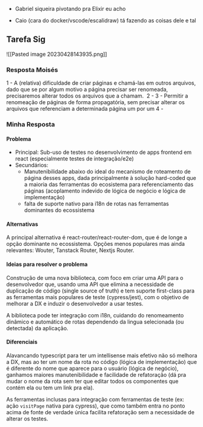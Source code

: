 - Gabriel siqueira pivotando pra Elixir eu acho

- Caio (cara do docker/vscode/escalidraw) tá fazendo as coisas dele e tal


## Tarefa Sig
![[Pasted image 20230428143935.png]]

### Resposta Moisés
1 - A (relativa) dificuldade de criar páginas e chamá-las em outros arquivos, dado que se por algum motivo a página precisar ser renomeada, precisaremos alterar todos os arquivos que a chamam. 
2 - 
3 - Permitir a renomeação de páginas de forma propagatória, sem precisar alterar os arquivos que referenciam a determinada página um por um
4 -

### Minha Resposta
#### Problema
- Principal: Sub-uso de testes no desenvolvimento de apps frontend em react (especialmente testes de integração/e2e)
- Secundários:
	- Manutenibilidade abaixo do ideal do mecanismo de roteamento de página desses apps, dada principalmente à solução hard-coded que a maioria das ferramentas do ecosistema para referenciamento das páginas (acoplamento indevido de lógica de negócio e lógica de implementação)
	- falta de suporte nativo para i18n de rotas nas ferramentas dominantes do ecossistema

#### Alternativas
A principal alternativa é react-router/react-router-dom, que é de longe a opção dominante no ecossistema. Opções menos populares mas ainda relevantes: Wouter, Tanstack Router, Nextjs Router.

#### Ideias para resolver o problema
Construção de uma nova biblioteca, com foco em criar uma API para o desenvolvedor que, usando uma API que elimina a necessidade de duplicação de código (single source of truth) e tem suporte first-class para as ferramentas mais populares de teste (cypress/jest), com o objetivo de melhorar a DX e induzir o desenvolvedor a usar testes.

A biblioteca pode ter integração com i18n, cuidando do renomeamento dinâmico e automático de rotas dependendo da lingua selecionada (ou detectada) da aplicação. 

#### Diferenciais
Alavancando typescript para ter um intellisense mais efetivo não só melhora a DX, mas ao ter um nome da rota no código (lógica de implementação) que é diferente do nome que aparece para o usuário (lógica de negócio), ganhamos maiores manutenibilidade e facilidade de refatoração (dá pra mudar o nome da rota sem ter que editar todos os componentes que contém ela ou tem um link pra ela).

As ferramentas inclusas para integração com ferramentas de teste (ex: ação `visitPage` nativa para cypress), que como também entra no ponto acima de fonte de verdade única facilita refatoração sem a necessidade de alterar os testes.
